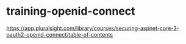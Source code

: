 # training-openid-connect
https://app.pluralsight.com/library/courses/securing-aspnet-core-3-oauth2-openid-connect/table-of-contents
